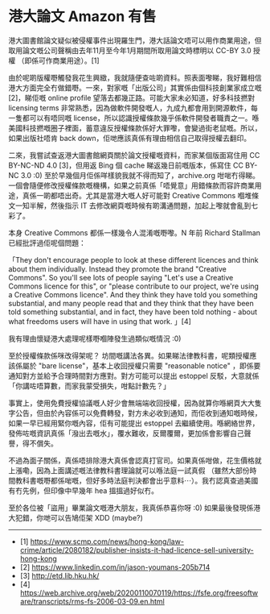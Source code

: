 # 港大論文 Amazon 有售

港大圖書館論文疑似被侵權事件出現羅生門，港大話論文唔可以用作商業用途，但取用論文嘅公司聲稱由去年11月至今年1月期間所取用論文時標明以 CC-BY 3.0 授權 （即係可作商業用途）。[1]

由於呢啲版權嘢觸發我花生興緻，我就隨便查咗啲資料。照表面嚟睇，我好難相信港大方面完全冇做錯嘢。一來，對家嘅「出版公司」其實係由個科技創業家成立嘅[2]，睇佢嘅 online profile 望落去都幾正路。可能大家未必知道，好多科技撚對 licensing terms 非常熟悉，因為做軟件開發嘅人，九成九都會用到開源軟件，每一隻都可以有唔同嘅 license，所以認識授權條款幾乎係軟件開發者職責之一。喺美國科技撚嘅圈子裡面，蓄意違反授權條款係好大罪嚟，會變過街老鼠嘅。所以，如果出版社唔肯 back down，佢哋應該真係有理由相信自己取得授權去翻印。

二來，我嘗試查返港大圖書館網頁關於論文授權嘅資料，而家某個版面寫住用 CC BY-NC-ND 4.0 [3]，但用返 Bing 個 cache 睇返幾日前嘅版本，係寫住 CC BY-NC 3.0 :0) 至於早幾個月佢係咩樣貌我就不得而知了，archive.org 咁啱冇得睇。一個會隨便修改授權條款嘅機構，如果之前真係「唔覺意」用錯條款而容許商業用途，真係一啲都唔出奇。尤其是當港大嘅人好可能對 Creative Commons 嗰堆條文一知半解，然後指示 IT 去修改網頁嘅時候有啲溝通問題，加起上嚟就會亂到七彩了。

本身 Creative Commons 都係一樣幾令人混淆嘅嘢嚟。N 年前 Richard Stallman 已經批評過佢呢個問題：

「They don't encourage people to look at these different licences and think about them individually. Instead they promote the brand "Creative Commons". So you'll see lots of people saying "Let's use a Creative Commons licence for this", or "please contribute to our project, we're using a Creative Commons licence". And they think they have told you something substantial, and many people read that and they think that they have been told something substantial, and in fact, they have been told nothing - about what freedoms users will have in using that work. 」[4]

我有理由懷疑港大處理呢樣嘢嗰陣發生過類似嘅情況 :0)

至於授權條款係咪改得架呢？ 坊間嘅講法各異。如果睇法律教科書，呢類授權應該係屬於 "bare license"，基本上收回授權只需要 "reasonable notice" ，即係要通知對方並給予合理時間對方應對。對方可能可以提出 estoppel 反駁，大意就係「你講咗唔算數，而家我蒙受損失，咁點計數先？」

事實上，使用免費授權協議嘅人好少會無端端收回授權，因為就算你喺網頁大大隻字公告，但由於內容係可以免費轉發，對方未必收到通知，而佢收到通知嘅時候，如果一早已經用緊你嘅內容，佢有可能提出 estoppel 去繼續使用。喺網絡世界，發佈咗嘅資訊真係「潑出去嘅水」，覆水難收，反爾覆爾，更加係會影響自己聲譽，得不償失。

不過為面子關係，真係唔排除港大真係會認真打官司。如果真係咁做，花生價格就上漲嘞，因為上面講述嘅法律教科書理論就可以喺法庭一試真假 （雖然大部份時間教科書嘅嘢都係啱嘅，但好多時法庭判決都會出乎意料⋯）。我冇認真查過美國有冇先例，但印像中早幾年 hea 搵搵過好似冇。

至於各位被「盜用」畢業論文嘅港大朋友，我真係恭喜你呀 :0) 如果最後發現係港大犯錯，你哋可以告鳩佢架 XDD (maybe?)

-----

- [1] https://www.scmp.com/news/hong-kong/law-crime/article/2080182/publisher-insists-it-had-licence-sell-university-hong-kong
- [2] https://www.linkedin.com/in/jason-youmans-205b714
- [3] http://etd.lib.hku.hk/
- [4] https://web.archive.org/web/20200110070119/https://fsfe.org/freesoftware/transcripts/rms-fs-2006-03-09.en.html

